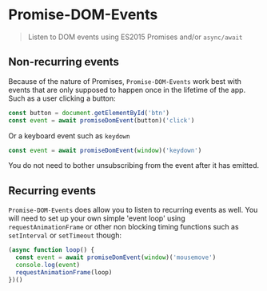 # Promise-DOM-Events
>  Listen to DOM events using ES2015 Promises and/or `async/await`



## Non-recurring events

Because of the nature of Promises, `Promise-DOM-Events` work best with events that are only supposed to happen once in the lifetime of the app. Such as a user clicking a button:

```javascript
const button = document.getElementById('btn')
const event = await promiseDomEvent(button)('click')
```

Or a keyboard event such as `keydown`

```javascript
const event = await promiseDomEvent(window)('keydown')
```

You do not need to bother unsubscribing from the event after it has emitted.

## Recurring events

`Promise-DOM-Events` does allow you to listen to recurring events as well. You will need to set up your own simple 'event loop' using `requestAnimationFrame` or other non blocking timing functions such as `setInterval` or `setTimeout` though:

```javascript
(async function loop() {  
  const event = await promiseDomEvent(window)('mousemove')
  console.log(event)
  requestAnimationFrame(loop)
})()
```



